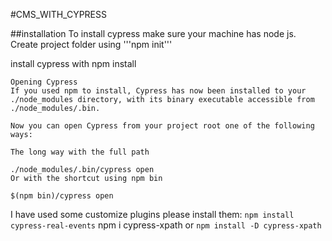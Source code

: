 #CMS_WITH_CYPRESS

##installation
To install cypress make sure your machine has node js.
Create project folder using '''npm init'''

install cypress with npm install 
```cypress --save-dev
Opening Cypress
If you used npm to install, Cypress has now been installed to your ./node_modules directory, with its binary executable accessible from ./node_modules/.bin.

Now you can open Cypress from your project root one of the following ways:

The long way with the full path

./node_modules/.bin/cypress open
Or with the shortcut using npm bin

$(npm bin)/cypress open
```

I have used some customize plugins please install them:
``npm install cypress-real-events``
npm i cypress-xpath
or
``npm install -D cypress-xpath``


